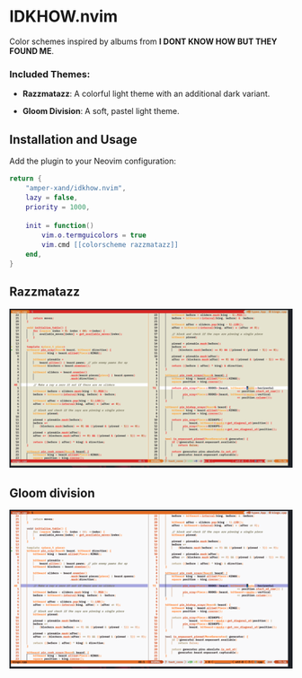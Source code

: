 # IDKHOW.nvim 
Color schemes inspired by albums from **I DONT KNOW HOW BUT THEY FOUND ME**.

### Included Themes:
- **Razzmatazz**: A colorful light theme with an additional dark variant.
<!--- **1984 Extended Play**: A high-contrast dark theme with a minimalist palette.-->
- **Gloom Division**: A soft, pastel light theme.

## Installation and Usage
Add the plugin to your Neovim configuration:
```lua
return {
    "amper-xand/idkhow.nvim",
    lazy = false,
    priority = 1000,

    init = function()
        vim.o.termguicolors = true
        vim.cmd [[colorscheme razzmatazz]]
    end,
}
```

## Razzmatazz
![Razzmatazz](assets/razzmatazz.png?)

<!--## 1984 extended play-->
<!--![1984 extended play](assets/extendedplay.png?)-->

## Gloom division
![Gloomdivision](assets/gloomdivision.png?)
